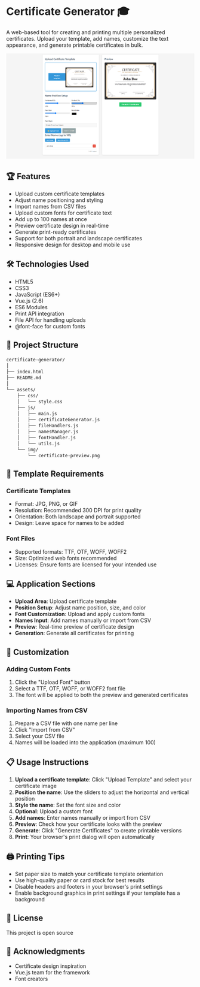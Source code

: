 # Certificate Generator 🎓
A web-based tool for creating and printing multiple personalized certificates. Upload your template, add names, customize the text appearance, and generate printable certificates in bulk.

![Certificate Generator](assets/img/certificate-preview.png)

## 🏆 Features
- Upload custom certificate templates
- Adjust name positioning and styling
- Import names from CSV files
- Upload custom fonts for certificate text
- Add up to 100 names at once
- Preview certificate design in real-time
- Generate print-ready certificates
- Support for both portrait and landscape certificates
- Responsive design for desktop and mobile use

## 🛠️ Technologies Used
- HTML5
- CSS3
- JavaScript (ES6+)
- Vue.js (2.6)
- ES6 Modules
- Print API integration
- File API for handling uploads
- @font-face for custom fonts

## 📁 Project Structure
```
certificate-generator/
│
├── index.html
├── README.md
│
└── assets/
    ├── css/
    │   └── style.css
    ├── js/
    │   ├── main.js
    │   ├── certificateGenerator.js
    │   ├── fileHandlers.js
    │   ├── namesManager.js
    │   ├── fontHandler.js
    │   └── utils.js
    └── img/
        └── certificate-preview.png
```

## 🎨 Template Requirements
### Certificate Templates
- Format: JPG, PNG, or GIF
- Resolution: Recommended 300 DPI for print quality
- Orientation: Both landscape and portrait supported
- Design: Leave space for names to be added

### Font Files
- Supported formats: TTF, OTF, WOFF, WOFF2
- Size: Optimized web fonts recommended
- Licenses: Ensure fonts are licensed for your intended use

## 💻 Application Sections
- **Upload Area**: Upload certificate template
- **Position Setup**: Adjust name position, size, and color
- **Font Customization**: Upload and apply custom fonts
- **Names Input**: Add names manually or import from CSV
- **Preview**: Real-time preview of certificate design
- **Generation**: Generate all certificates for printing

## 🔧 Customization
### Adding Custom Fonts
1. Click the "Upload Font" button
2. Select a TTF, OTF, WOFF, or WOFF2 font file
3. The font will be applied to both the preview and generated certificates

### Importing Names from CSV
1. Prepare a CSV file with one name per line
2. Click "Import from CSV"
3. Select your CSV file
4. Names will be loaded into the application (maximum 100)

## 📋 Usage Instructions
1. **Upload a certificate template**: Click "Upload Template" and select your certificate image
2. **Position the name**: Use the sliders to adjust the horizontal and vertical position
3. **Style the name**: Set the font size and color
4. **Optional**: Upload a custom font
5. **Add names**: Enter names manually or import from CSV
6. **Preview**: Check how your certificate looks with the preview
7. **Generate**: Click "Generate Certificates" to create printable versions
8. **Print**: Your browser's print dialog will open automatically

## 🖨️ Printing Tips
- Set paper size to match your certificate template orientation
- Use high-quality paper or card stock for best results
- Disable headers and footers in your browser's print settings
- Enable background graphics in print settings if your template has a background

## 📝 License
This project is open source

## 👏 Acknowledgments
- Certificate design inspiration
- Vue.js team for the framework
- Font creators